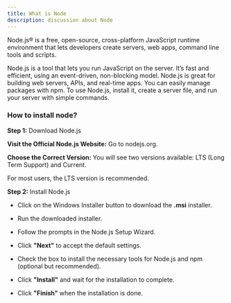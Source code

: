 ```yaml
---
title: What is Node
description: discussion about Node
---
```


Node.js® is a free, open-source, cross-platform JavaScript runtime environment that lets developers create servers, web apps, command line tools and scripts.  

Node.js is a tool that lets you run JavaScript on the server. It’s fast and efficient, using an event-driven, non-blocking model. Node.js is great for building web servers, APIs, and real-time apps. You can easily manage packages with npm. To use Node.js, install it, create a server file, and run your server with simple commands.

### How to install node? 

**Step 1:** Download Node.js

**Visit the Official Node.js Website:** Go to nodejs.org.

**Choose the Correct Version:** You will see two versions available: LTS (Long Term Support) and Current. 

For most users, the LTS version is recommended.

**Step 2:** Install Node.js

* Click on the Windows Installer button to download the **.msi** installer.

* Run the downloaded installer.

* Follow the prompts in the Node.js Setup Wizard. 

* Click **"Next"** to accept the default settings.

* Check the box to install the necessary tools for Node.js and npm (optional but recommended).

* Click **"Install"** and wait for the installation to complete.

* Click **"Finish"** when the installation is done.


